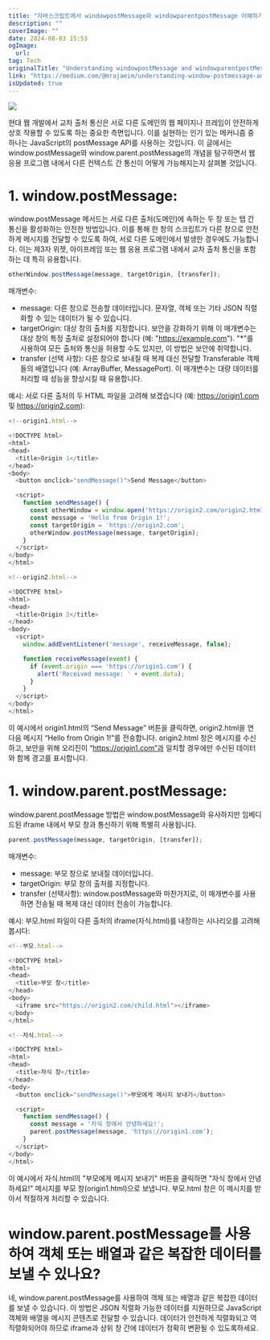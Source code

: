 ```yaml
---
title: "자바스크립트에서 windowpostMessage와 windowparentpostMessage 이해하기"
description: ""
coverImage: ""
date: 2024-08-03 15:53
ogImage:
  url:
tag: Tech
originalTitle: "Understanding windowpostMessage and windowparentpostMessage in JavaScript"
link: "https://medium.com/@mrajaeim/understanding-window-postmessage-and-window-parent-postmessage-in-javascript-f09d4eac68ba"
isUpdated: true
---
```


<img src="/assets/img/UnderstandingwindowpostMessageandwindowparentpostMessageinJavaScript_0.png" />

현대 웹 개발에서 교차 출처 통신은 서로 다른 도메인의 웹 페이지나 프레임이 안전하게 상호 작용할 수 있도록 하는 중요한 측면입니다. 이를 실현하는 인기 있는 메커니즘 중 하나는 JavaScript의 postMessage API를 사용하는 것입니다. 이 글에서는 window.postMessage와 window.parent.postMessage의 개념을 탐구하면서 웹 응용 프로그램 내에서 다른 컨텍스트 간 통신이 어떻게 가능해지는지 살펴볼 것입니다.

# 1. window.postMessage:

window.postMessage 메서드는 서로 다른 출처(도메인)에 속하는 두 창 또는 탭 간 통신을 활성화하는 안전한 방법입니다. 이를 통해 한 창의 스크립트가 다른 창으로 안전하게 메시지를 전달할 수 있도록 하여, 서로 다른 도메인에서 발생한 경우에도 가능합니다. 이는 제3자 위젯, 아이프레임 또는 웹 응용 프로그램 내에서 교차 출처 통신을 포함하는 데 특히 유용합니다.

<!-- seedividend - 사각형 -->

<ins class="adsbygoogle"
     style="display:block"
     data-ad-client="ca-pub-4877378276818686"
     data-ad-slot="1898504329"
     data-ad-format="auto"
     data-full-width-responsive="true"></ins>

<script>
     (adsbygoogle = window.adsbygoogle || []).push({});
</script>

```js
otherWindow.postMessage(message, targetOrigin, [transfer]);
```

매개변수:

- message: 다른 창으로 전송할 데이터입니다. 문자열, 객체 또는 기타 JSON 직렬화할 수 있는 데이터가 될 수 있습니다.
- targetOrigin: 대상 창의 출처를 지정합니다. 보안을 강화하기 위해 이 매개변수는 대상 창의 특정 출처로 설정되어야 합니다 (예: "https://example.com"). "\*"를 사용하여 모든 출처와 통신을 허용할 수도 있지만, 이 방법은 보안에 취약합니다.
- transfer (선택 사항): 다른 창으로 보내질 때 복제 대신 전달할 Transferable 객체들의 배열입니다 (예: ArrayBuffer, MessagePort). 이 매개변수는 대량 데이터를 처리할 때 성능을 향상시킬 때 유용합니다.

예시: 서로 다른 출처의 두 HTML 파일을 고려해 보겠습니다 (예: https://origin1.com 및 https://origin2.com):

<!-- seedividend - 사각형 -->

<ins class="adsbygoogle"
     style="display:block"
     data-ad-client="ca-pub-4877378276818686"
     data-ad-slot="1898504329"
     data-ad-format="auto"
     data-full-width-responsive="true"></ins>

<script>
     (adsbygoogle = window.adsbygoogle || []).push({});
</script>

```js
<!--origin1.html-->

<!DOCTYPE html>
<html>
<head>
  <title>Origin 1</title>
</head>
<body>
  <button onclick="sendMessage()">Send Message</button>

  <script>
    function sendMessage() {
      const otherWindow = window.open('https://origin2.com/origin2.html');
      const message = 'Hello from Origin 1!';
      const targetOrigin = 'https://origin2.com';
      otherWindow.postMessage(message, targetOrigin);
    }
  </script>
</body>
</html>
```

```js
<!--origin2.html-->

<!DOCTYPE html>
<html>
<head>
  <title>Origin 2</title>
</head>
<body>
  <script>
    window.addEventListener('message', receiveMessage, false);

    function receiveMessage(event) {
      if (event.origin === 'https://origin1.com') {
        alert('Received message: ' + event.data);
      }
    }
  </script>
</body>
</html>
```

이 예시에서 origin1.html의 “Send Message” 버튼을 클릭하면, origin2.html을 연 다음 메시지 “Hello from Origin 1!”를 전송합니다. origin2.html 창은 메시지를 수신하고, 보안을 위해 오리진이 “https://origin1.com”과 일치할 경우에만 수신된 데이터와 함께 경고를 표시합니다.

# 1. window.parent.postMessage:

<!-- seedividend - 사각형 -->

<ins class="adsbygoogle"
     style="display:block"
     data-ad-client="ca-pub-4877378276818686"
     data-ad-slot="1898504329"
     data-ad-format="auto"
     data-full-width-responsive="true"></ins>

<script>
     (adsbygoogle = window.adsbygoogle || []).push({});
</script>

window.parent.postMessage 방법은 window.postMessage와 유사하지만 임베디드된 iframe 내에서 부모 창과 통신하기 위해 특별히 사용됩니다.

```js
parent.postMessage(message, targetOrigin, [transfer]);
```

매개변수:

- message: 부모 창으로 보내질 데이터입니다.
- targetOrigin: 부모 창의 출처를 지정합니다.
- transfer (선택사항): window.postMessage와 마찬가지로, 이 매개변수를 사용하면 전송될 때 복제 대신 데이터 전송이 가능합니다.

<!-- seedividend - 사각형 -->

<ins class="adsbygoogle"
     style="display:block"
     data-ad-client="ca-pub-4877378276818686"
     data-ad-slot="1898504329"
     data-ad-format="auto"
     data-full-width-responsive="true"></ins>

<script>
     (adsbygoogle = window.adsbygoogle || []).push({});
</script>

예시: 부모.html 파일이 다른 출처의 iframe(자식.html)를 내장하는 시나리오를 고려해 봅시다:

```js
<!--부모.html-->

<!DOCTYPE html>
<html>
<head>
  <title>부모 창</title>
</head>
<body>
  <iframe src="https://origin2.com/child.html"></iframe>
</body>
</html>
```

```js
<!--자식.html-->

<!DOCTYPE html>
<html>
<head>
  <title>자식 창</title>
</head>
<body>
  <button onclick="sendMessage()">부모에게 메시지 보내기</button>

  <script>
    function sendMessage() {
      const message = '자식 창에서 안녕하세요!';
      parent.postMessage(message, 'https://origin1.com');
    }
  </script>
</body>
</html>
```

이 예시에서 자식.html의 "부모에게 메시지 보내기" 버튼을 클릭하면 "자식 창에서 안녕하세요!" 메시지를 부모 창(origin1.html)으로 보냅니다. 부모.html 창은 이 메시지를 받아서 적절하게 처리할 수 있습니다.

<!-- seedividend - 사각형 -->

<ins class="adsbygoogle"
     style="display:block"
     data-ad-client="ca-pub-4877378276818686"
     data-ad-slot="1898504329"
     data-ad-format="auto"
     data-full-width-responsive="true"></ins>

<script>
     (adsbygoogle = window.adsbygoogle || []).push({});
</script>

# window.parent.postMessage를 사용하여 객체 또는 배열과 같은 복잡한 데이터를 보낼 수 있나요?

네, window.parent.postMessage를 사용하여 객체 또는 배열과 같은 복잡한 데이터를 보낼 수 있습니다. 이 방법은 JSON 직렬화 가능한 데이터를 지원하므로 JavaScript 객체와 배열을 메시지 콘텐츠로 전달할 수 있습니다. 데이터가 안전하게 직렬화되고 역직렬화되어야 하므로 iframe과 상위 창 간에 데이터가 정확히 변환될 수 있도록하세요.
